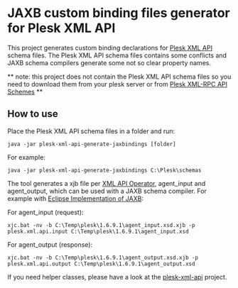 # JAXB custom binding files generator for Plesk XML API 

This project generates custom binding declarations for [Plesk XML API](https://docs.plesk.com/en-US/obsidian/api-rpc/about-xml-api.28709/) schema files. 
The Plesk XML API schema files contains some conflicts and JAXB schema compilers generate some not so clear property names.

** note: this project does not contain the Plesk XML API schema files so you need to download them from your plesk server or from [Plesk XML-RPC API Schemes](https://plesk.github.io/api-schemas/) **

## How to use

Place the Plesk XML API schema files in a folder and run:

```shell
java -jar plesk-xml-api-generate-jaxbindings [folder]
```

For example:

```shell
java -jar plesk-xml-api-generate-jaxbindings C:\Plesk\schemas
```

The tool generates a xjb file per [XML API Operator](https://docs.plesk.com/en-US/obsidian/api-rpc/about-xml-api/reference/xml-schemas-for-xml-api-operators.58138/), agent_input and agent_output, which can be used with a JAXB schema compiler. For example with [Eclipse Implementation of JAXB](https://github.com/eclipse-ee4j/jaxb-ri):

For agent_input (request):

```shell
xjc.bat -nv -b C:\Temp\plesk\1.6.9.1\agent_input.xsd.xjb -p plesk.xml.api.input C:\Temp\plesk\1.6.9.1\agent_input.xsd
```

For agent_output (response):

```shell
xjc.bat -nv -b C:\Temp\plesk\1.6.9.1\agent_output.xsd.xjb -p plesk.xml.api.output C:\Temp\plesk\1.6.9.1\agent_output.xsd
```

If you need helper classes, please have a look at the [plesk-xml-api](https://github.com/ben-eddy74/plesk-xml-api) project.
